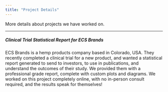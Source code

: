 ```yaml
---
title: "Project Details"
---
```


More details about projects we have worked on.

---

##### Clinical Trial Statistical Report for ECS Brands

ECS Brands is a hemp products company based in Colorado, USA. They recently completed a clinical trial for a new product, and wanted a statistical report generated to send to investors, to use in publications, and understand the outcomes of their study. We provided them with a professional grade report, complete with custom plots and diagrams. We worked on this project completely online, with no in-person consult required, and the results speak for themselves!

<!-- ![Nice picture to make you pay me ;-)](images/pexels-lukas-590016.jpeg) -->

